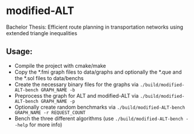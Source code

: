# modified-ALT
Bachelor Thesis: Efficient route planning in transportation networks using extended triangle inequalities

## Usage:
- Compile the project with cmake/make
- Copy the *.fmi graph files to data/graphs and optionally the *.que and the *.sol files to data/benchs
- Create the necessary binary files for the graphs via `./build/modified-ALT-bench GRAPH_NAME -b`
- Preprocess the graph for ALT and modified-ALT via `./build/modified-ALT-bench GRAPH_NAME -p`
- Optionally create random benchmarks via `./build/modified-ALT-bench GRAPH_NAME -r REQUEST_COUNT`
- Bench the three different algorithms (use `./build/modified-ALT-bench --help` for more info)
